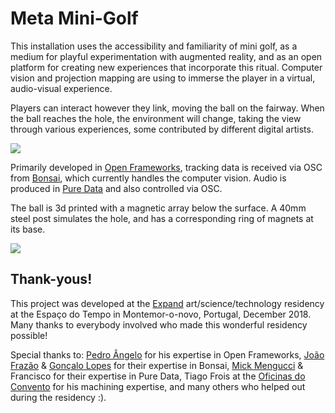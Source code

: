 # Meta Mini-Golf

This installation uses the accessibility and familiarity of mini golf, as a medium for playful experimentation with augmented reality, and as an open platform for creating new experiences that incorporate this ritual. Computer vision and projection mapping are using to immerse the player in a virtual, audio-visual experience.

Players can interact however they link, moving the ball on the fairway.  When the ball reaches the hole, the environment will change, taking the view through various experiences, some contributed by different digital artists.

[![](https://farm5.staticflickr.com/4914/45795292124_ee834b3a93_z_d.jpg)](https://www.flickr.com/photos/tiagororke/45795292124/in/album-72157705124534055/)

Primarily developed in [Open Frameworks](https://openframeworks.cc/), tracking data is received via OSC from [Bonsai](https://bonsai-rx.org//), which currently handles the computer vision.  Audio is produced in [Pure Data](https://puredata.info/) and also controlled via OSC.

The ball is 3d printed with a magnetic array below the surface.  A 40mm steel post simulates the hole, and has a corresponding ring of magnets at its base.

[![](https://farm5.staticflickr.com/4884/45795298264_f5cf642907_z_d.jpg)](https://www.flickr.com/photos/tiagororke/45795298264/in/album-72157705124534055/)


## Thank-yous!

This project was developed at the [Expand](http://cienciaviva.pt/projectos/expand.asp) art/science/technology residency at the Espaço do Tempo in Montemor-o-novo, Portugal, December 2018.  Many thanks to everybody involved who made this wonderful residency possible!

Special thanks to:
[Pedro Ângelo](https://github.com/pangelo/) for his expertise in Open Frameworks, [João Frazão](http://neuro.fchampalimaud.org/en/person/244/) & [Gonçalo Lopes](http://neuro.fchampalimaud.org/en/person/18/) for their expertise in Bonsai, [Mick Mengucci](http://misturapura.net/) & Francisco for their expertise in Pure Data, Tiago Frois at the [Oficinas do Convento](http://www.oficinasdoconvento.com/) for his machining expertise, and many others who helped out during the residency :).